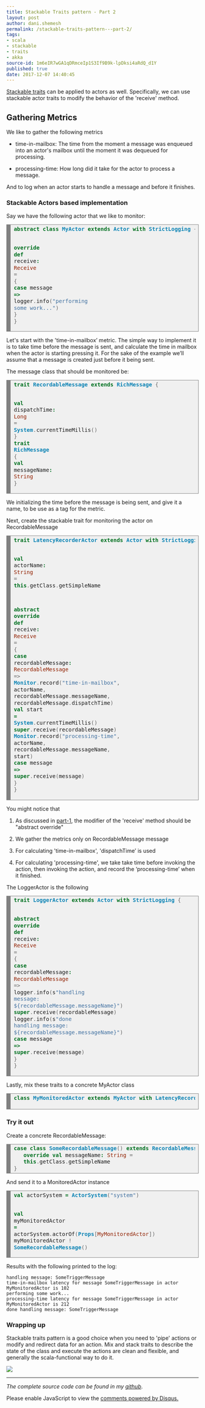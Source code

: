 ```yaml
---
title: Stackable Traits pattern - Part 2
layout: post
author: dani.shemesh
permalink: /stackable-traits-pattern---part-2/
tags:
- scala
- stackable
- traits
- akka
source-id: 1m6eIR7wGA1qDRmceIp1S3If9B9k-lpDksi4aRdQ_d1Y
published: true
date: 2017-12-07 14:40:45
---
```

[Stackable traits](https://fullgc.github.io/stackable-traits-pattern/) can be applied to actors as well.
Specifically, we can use stackable actor traits to modify the behavior of the 'receive' method.


## **Gathering Metrics**

We like to gather the following metrics

* time-in-mailbox: The time from the moment a message was enqueued into an actor's mailbox until the moment it was dequeued for processing.

* processing-time: How long did it take for the actor to process a message.

And to log when an actor starts to handle a message and before it finishes.

### **Stackable Actors based implementation**

Say we have the following actor that we like to monitor:

<!-- HTML generated using hilite.me --><div style="background: #f0f0f0; overflow:auto;width:auto;border:solid gray;border-width:.1em .1em .1em .8em;padding:.2em .6em;"><pre style="margin: 0; line-height: 125%"><span style="color: #007020; font-weight: bold">abstract</span> <span style="color: #007020; font-weight: bold">class</span> <span style="color: #0e84b5; font-weight: bold">MyActor</span> <span style="color: #007020; font-weight: bold">extends</span> <span style="color: #0e84b5; font-weight: bold">Actor</span> <span style="color: #007020; font-weight: bold">with</span> <span style="color: #0e84b5; font-weight: bold">StrictLogging</span> <span style="color: #666666">{</span>
 <span style="color: #007020; font-weight: bold">override</span> <span style="color: #007020; font-weight: bold">def</span> receive<span style="color: #007020; font-weight: bold">:</span> <span style="color: #902000">Receive</span> <span style="color: #666666">=</span> <span style="color: #666666">{</span>
   <span style="color: #007020; font-weight: bold">case</span> message <span style="color: #007020; font-weight: bold">=&gt;</span> logger<span style="color: #666666">.</span>info<span style="color: #666666">(</span><span style="color: #4070a0">&quot;performing some work...&quot;</span><span style="color: #666666">)</span>
 <span style="color: #666666">}</span>
<span style="color: #666666">}</span>
</pre></div>

Let's start with the 'time-in-mailbox’ metric. The simple way to implement it is to take time before the message is sent, and calculate the time in mailbox when the actor is starting pressing it. For the sake of the example we’ll assume that a message is created just before it being sent.

The message class that should be monitored be:

<!-- HTML generated using hilite.me --><div style="background: #f0f0f0; overflow:auto;width:auto;border:solid gray;border-width:.1em .1em .1em .8em;padding:.2em .6em;"><pre style="margin: 0; line-height: 125%"><span style="color: #007020; font-weight: bold">trait</span> <span style="color: #0e84b5; font-weight: bold">RecordableMessage</span> <span style="color: #007020; font-weight: bold">extends</span> <span style="color: #0e84b5; font-weight: bold">RichMessage</span> <span style="color: #666666">{</span>
  <span style="color: #007020; font-weight: bold">val</span> dispatchTime<span style="color: #007020; font-weight: bold">:</span> <span style="color: #902000">Long</span> <span style="color: #666666">=</span>
  <span style="color: #0e84b5; font-weight: bold">System</span><span style="color: #666666">.</span>currentTimeMillis<span style="color: #666666">()</span>
<span style="color: #666666">}</span>
<span style="color: #007020; font-weight: bold">trait</span> <span style="color: #0e84b5; font-weight: bold">RichMessage</span> <span style="color: #666666">{</span>
  <span style="color: #007020; font-weight: bold">val</span> messageName<span style="color: #007020; font-weight: bold">:</span> <span style="color: #902000">String</span>
<span style="color: #666666">}</span>
</pre></div>

We initializing the time before the message is being sent, and give it a name, to be use as a tag for the metric.

Next, create the stackable trait for monitoring the actor on RecordableMessage

<!-- HTML generated using hilite.me --><div style="background: #f0f0f0; overflow:auto;width:auto;border:solid gray;border-width:.1em .1em .1em .8em;padding:.2em .6em;"><pre style="margin: 0; line-height: 125%"><span style="color: #007020; font-weight: bold">trait</span> <span style="color: #0e84b5; font-weight: bold">LatencyRecorderActor</span> <span style="color: #007020; font-weight: bold">extends</span> <span style="color: #0e84b5; font-weight: bold">Actor</span> <span style="color: #007020; font-weight: bold">with</span> <span style="color: #0e84b5; font-weight: bold">StrictLogging</span> <span style="color: #666666">{</span>
 <span style="color: #007020; font-weight: bold">val</span> actorName<span style="color: #007020; font-weight: bold">:</span> <span style="color: #902000">String</span> <span style="color: #666666">=</span> <span style="color: #007020; font-weight: bold">this</span><span style="color: #666666">.</span>getClass<span style="color: #666666">.</span>getSimpleName

 <span style="color: #007020; font-weight: bold">abstract</span> <span style="color: #007020; font-weight: bold">override</span> <span style="color: #007020; font-weight: bold">def</span> receive<span style="color: #007020; font-weight: bold">:</span> <span style="color: #902000">Receive</span> <span style="color: #666666">=</span> <span style="color: #666666">{</span>
   <span style="color: #007020; font-weight: bold">case</span> recordableMessage<span style="color: #007020; font-weight: bold">:</span> <span style="color: #902000">RecordableMessage</span> <span style="color: #666666">=&gt;</span>
     <span style="color: #0e84b5; font-weight: bold">Monitor</span><span style="color: #666666">.</span>record<span style="color: #666666">(</span><span style="color: #4070a0">&quot;time-in-mailbox&quot;</span><span style="color: #666666">,</span> actorName<span style="color: #666666">,</span> recordableMessage<span style="color: #666666">.</span>messageName<span style="color: #666666">,</span>
        recordableMessage<span style="color: #666666">.</span>dispatchTime<span style="color: #666666">)</span>
     <span style="color: #007020; font-weight: bold">val</span> start <span style="color: #007020; font-weight: bold">=</span> <span style="color: #0e84b5; font-weight: bold">System</span><span style="color: #666666">.</span>currentTimeMillis<span style="color: #666666">()</span>
     <span style="color: #007020; font-weight: bold">super</span><span style="color: #666666">.</span>receive<span style="color: #666666">(</span>recordableMessage<span style="color: #666666">)</span>
     <span style="color: #0e84b5; font-weight: bold">Monitor</span><span style="color: #666666">.</span>record<span style="color: #666666">(</span><span style="color: #4070a0">&quot;processing-time&quot;</span><span style="color: #666666">,</span> actorName<span style="color: #666666">,</span> recordableMessage<span style="color: #666666">.</span>messageName<span style="color: #666666">,</span> start<span style="color: #666666">)</span>
   <span style="color: #007020; font-weight: bold">case</span> message <span style="color: #007020; font-weight: bold">=&gt;</span> <span style="color: #007020; font-weight: bold">super</span><span style="color: #666666">.</span>receive<span style="color: #666666">(</span>message<span style="color: #666666">)</span>
 <span style="color: #666666">}</span>
<span style="color: #666666">}</span>
</pre></div>

You might notice that

1. As discussed in [part-1](https://fullgc.github.io/stackable-traits-pattern/), the modifier of the 'receive' method should be "abstract override"

2. We gather the metrics only on RecordableMessage message

3. For calculating 'time-in-mailbox', 'dispatchTime’ is used

4. For calculating 'processing-time', we take take time before invoking the action, then invoking the action, and record the ‘processing-time’ when it finished.

The LoggerActor is the following 

<!-- HTML generated using hilite.me --><div style="background: #f0f0f0; overflow:auto;width:auto;border:solid gray;border-width:.1em .1em .1em .8em;padding:.2em .6em;"><pre style="margin: 0; line-height: 125%"><span style="color: #007020; font-weight: bold">trait</span> <span style="color: #0e84b5; font-weight: bold">LoggerActor</span> <span style="color: #007020; font-weight: bold">extends</span> <span style="color: #0e84b5; font-weight: bold">Actor</span> <span style="color: #007020; font-weight: bold">with</span> <span style="color: #0e84b5; font-weight: bold">StrictLogging</span> <span style="color: #666666">{</span>
 <span style="color: #007020; font-weight: bold">abstract</span> <span style="color: #007020; font-weight: bold">override</span> <span style="color: #007020; font-weight: bold">def</span> receive<span style="color: #007020; font-weight: bold">:</span> <span style="color: #902000">Receive</span> <span style="color: #666666">=</span> <span style="color: #666666">{</span>
   <span style="color: #007020; font-weight: bold">case</span> recordableMessage<span style="color: #007020; font-weight: bold">:</span> <span style="color: #902000">RecordableMessage</span> <span style="color: #666666">=&gt;</span>
     logger<span style="color: #666666">.</span>info<span style="color: #666666">(</span>s<span style="color: #4070a0">&quot;handling message: ${recordableMessage.messageName}&quot;</span><span style="color: #666666">)</span>
     <span style="color: #007020; font-weight: bold">super</span><span style="color: #666666">.</span>receive<span style="color: #666666">(</span>recordableMessage<span style="color: #666666">)</span>
     logger<span style="color: #666666">.</span>info<span style="color: #666666">(</span>s<span style="color: #4070a0">&quot;done handling message: ${recordableMessage.messageName}&quot;</span><span style="color: #666666">)</span>
   <span style="color: #007020; font-weight: bold">case</span> message <span style="color: #007020; font-weight: bold">=&gt;</span> <span style="color: #007020; font-weight: bold">super</span><span style="color: #666666">.</span>receive<span style="color: #666666">(</span>message<span style="color: #666666">)</span>
 <span style="color: #666666">}</span>
<span style="color: #666666">}</span>
</pre></div>

Lastly, mix these traits to a concrete MyActor class

 <div style="background: #f0f0f0; overflow:auto;width:auto;border:solid gray;border-width:.1em .1em .1em .8em;padding:.2em .6em;"><pre style="margin: 0; line-height: 125%"><span style="color: #007020; font-weight: bold">class</span> <span style="color: #0e84b5; font-weight: bold">MyMonitoredActor</span> <span style="color: #007020; font-weight: bold">extends</span> <span style="color: #0e84b5; font-weight: bold">MyActor</span> <span style="color: #007020; font-weight: bold">with</span> <span style="color: #0e84b5; font-weight: bold">LatencyRecorderActor</span> <span style="color: #007020; font-weight: bold">with</span> <span style="color: #0e84b5; font-weight: bold">LoggerActor</span>
 </pre></div>


### **Try it out**

Create a concrete RecordableMessage:

<div style="background: #f0f0f0; overflow:auto;width:auto;border:solid gray;border-width:.1em .1em .1em .8em;padding:.2em .6em;"><pre style="margin: 0; line-height: 125%"><span style="color: #007020; font-weight: bold">case</span> <span style="color: #007020; font-weight: bold">class</span> <span style="color: #0e84b5; font-weight: bold">SomeRecordableMessage</span><span style="color: #666666">()</span> <span style="color: #007020; font-weight: bold">extends</span> <span style="color: #0e84b5; font-weight: bold">RecordableMessage</span> <span style="color: #666666">{</span>
   <span style="color: #007020; font-weight: bold">override</span> <span style="color: #007020; font-weight: bold">val</span> messageName<span style="color: #007020; font-weight: bold">:</span> <span style="color: #902000">String</span> <span style="color: #666666">=</span>
   <span style="color: #007020; font-weight: bold">this</span><span style="color: #666666">.</span>getClass<span style="color: #666666">.</span>getSimpleName
<span style="color: #666666">}</span>
</pre></div>

And send it to a MonitoredActor instance

<!-- HTML generated using hilite.me --><div style="background: #f0f0f0; overflow:auto;width:auto;border:solid gray;border-width:.1em .1em .1em .8em;padding:.2em .6em;"><pre style="margin: 0; line-height: 125%"><span style="color: #007020; font-weight: bold">val</span> actorSystem <span style="color: #007020; font-weight: bold">=</span> <span style="color: #0e84b5; font-weight: bold">ActorSystem</span><span style="color: #666666">(</span><span style="color: #4070a0">&quot;system&quot;</span><span style="color: #666666">)</span>
<span style="color: #007020; font-weight: bold">val</span> myMonitoredActor <span style="color: #007020; font-weight: bold">=</span> actorSystem<span style="color: #666666">.</span>actorOf<span style="color: #666666">(</span><span style="color: #0e84b5; font-weight: bold">Props</span><span style="color: #666666">[</span><span style="color: #902000">MyMonitoredActor</span><span style="color: #666666">])</span>
myMonitoredActor <span style="color: #666666">!</span> <span style="color: #0e84b5; font-weight: bold">SomeRecordableMessage</span><span style="color: #666666">()</span>
</pre></div>

Results with the following printed to the log:

````
handling message: SomeTriggerMessage
time-in-mailbox latency for message SomeTriggerMessage in actor MyMonitoredActor is 102
performing some work...
processing-time latency for message SomeTriggerMessage in actor MyMonitoredActor is 212
done handling message: SomeTriggerMessage
````

### **Wrapping up**

Stackable traits pattern is a good choice when you need to 'pipe' actions or modify and redirect data for an action. Mix and stack traits to describe the state of the class and execute the actions are clean and flexible, and generally the scala-functional way to do it.

<img src="/images/scala_devs.png">

------------------------------------------------------------------------------------------

*The complete source code can be found in my [github](https://github.com/FullGC/stackable-traits)*.

<div id="disqus_thread"></div>
<script>

/**
*  RECOMMENDED CONFIGURATION VARIABLES: EDIT AND UNCOMMENT THE SECTION BELOW TO INSERT DYNAMIC VALUES FROM YOUR PLATFORM OR CMS.
*  LEARN WHY DEFINING THESE VARIABLES IS IMPORTANT: https://disqus.com/admin/universalcode/#configuration-variables*/
var disqus_config = function () {
this.page.url = "https://fullgc.github.io/stackable-traits-pattern---part-2/"
this.page.identifier = stackable-1
};
(function() { // DON'T EDIT BELOW THIS LINE
var d = document, s = d.createElement('script');
s.src = 'https://FullGC.disqus.com/embed.js';
s.setAttribute('data-timestamp', +new Date());
(d.head || d.body).appendChild(s);
})();
</script>
<noscript>Please enable JavaScript to view the <a href="https://disqus.com/?ref_noscript">comments powered by Disqus.</a></noscript>